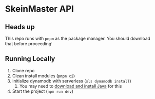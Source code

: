# SkeinMaster API

## Heads up

This repo runs with `pnpm` as the package manager. You should download that before proceeding!

## Running Locally

1. Clone repo
1. Clean install modules (`pnpm ci`)
1. Initialize dynamodb with serverless (`sls dynamodb install`)
   1. You may need to [download and install Java](https://www.java.com/en/download/) for this
1. Start the project (`npm run dev`)
